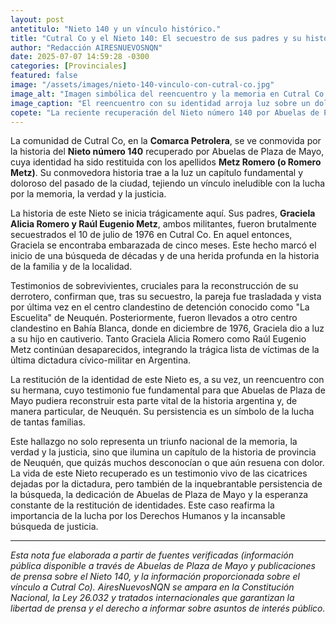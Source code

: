 ```yaml
---
layout: post
antetitulo: "Nieto 140 y un vínculo histórico."
title: "Cutral Co y el Nieto 140: El secuestro de sus padres y su historia en la Comarca Petrolera."
author: "Redacción AIRESNUEVOSNQN"
date: 2025-07-07 14:59:28 -0300
categories: [Provinciales]
featured: false
image: "/assets/images/nieto-140-vinculo-con-cutral-co.jpg"
image_alt: "Imagen simbólica del reencuentro y la memoria en Cutral Co por el Nieto 140."
image_caption: "El reencuentro con su identidad arroja luz sobre un doloroso capítulo de la historia de Cutral Co."
copete: "La reciente recuperación del Nieto número 140 por Abuelas de Plaza de Mayo ha revelado un profundo y doloroso vínculo con Cutral Co. Su historia, que comienza con el secuestro de sus padres, Graciela Alicia Romero y Raúl Eugenio Metz, en la ciudad en 1976, es un testimonio vivo de las heridas de la última dictadura y un capítulo fundamental de la memoria local y provincial."
---
```


La comunidad de Cutral Co, en la **Comarca Petrolera**, se ve conmovida por la historia del **Nieto número 140** recuperado por Abuelas de Plaza de Mayo, cuya identidad ha sido restituida con los apellidos **Metz Romero (o Romero Metz)**. Su conmovedora historia trae a la luz un capítulo fundamental y doloroso del pasado de la ciudad, tejiendo un vínculo ineludible con la lucha por la memoria, la verdad y la justicia.

La historia de este Nieto se inicia trágicamente aquí. Sus padres, **Graciela Alicia Romero y Raúl Eugenio Metz**, ambos militantes, fueron brutalmente secuestrados el 10 de julio de 1976 en Cutral Co. En aquel entonces, Graciela se encontraba embarazada de cinco meses. Este hecho marcó el inicio de una búsqueda de décadas y de una herida profunda en la historia de la familia y de la localidad.

Testimonios de sobrevivientes, cruciales para la reconstrucción de su derrotero, confirman que, tras su secuestro, la pareja fue trasladada y vista por última vez en el centro clandestino de detención conocido como "La Escuelita" de Neuquén. Posteriormente, fueron llevados a otro centro clandestino en Bahía Blanca, donde en diciembre de 1976, Graciela dio a luz a su hijo en cautiverio. Tanto Graciela Alicia Romero como Raúl Eugenio Metz continúan desaparecidos, integrando la trágica lista de víctimas de la última dictadura cívico-militar en Argentina.

La restitución de la identidad de este Nieto es, a su vez, un reencuentro con su hermana, cuyo testimonio fue fundamental para que Abuelas de Plaza de Mayo pudiera reconstruir esta parte vital de la historia argentina y, de manera particular, de Neuquén. Su persistencia es un símbolo de la lucha de tantas familias.

Este hallazgo no solo representa un triunfo nacional de la memoria, la verdad y la justicia, sino que ilumina un capítulo de la historia de provincia de Neuquén, que quizás muchos desconocían o que aún resuena con dolor. La vida de este Nieto recuperado es un testimonio vivo de las cicatrices dejadas por la dictadura, pero también de la inquebrantable persistencia de la búsqueda, la dedicación de Abuelas de Plaza de Mayo y la esperanza constante de la restitución de identidades. Este caso reafirma la importancia de la lucha por los Derechos Humanos y la incansable búsqueda de justicia.

---

*Esta nota fue elaborada a partir de fuentes verificadas (información pública disponible a través de Abuelas de Plaza de Mayo y publicaciones de prensa sobre el Nieto 140, y la información proporcionada sobre el vínculo a Cutral Co). AiresNuevosNQN se ampara en la Constitución Nacional, la Ley 26.032 y tratados internacionales que garantizan la libertad de prensa y el derecho a informar sobre asuntos de interés público.*